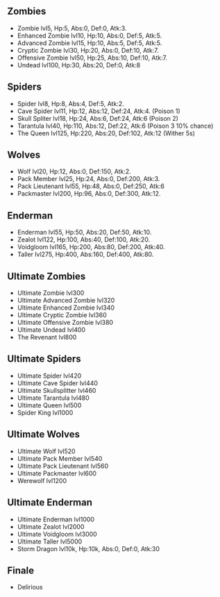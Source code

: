 ## Zombies
- Zombie lvl5, Hp:5, Abs:0, Def:0, Atk:3.
- Enhanced Zombie lvl10, Hp:10, Abs:0, Def:5, Atk:5.
- Advanced Zombie lvl15, Hp:10, Abs:5, Def:5, Atk:5.
- Cryptic Zombie lvl30, Hp:20, Abs:0, Def:10, Atk:7.
- Offensive Zombie lvl50, Hp:25, Abs:10, Def:10, Atk:7.
- Undead lvl100, Hp:30, Abs:20, Def:0, Atk:8

## Spiders
- Spider lvl8, Hp:8, Abs:4, Def:5, Atk:2.
- Cave Spider lvl11, Hp:12, Abs:12, Def:24, Atk:4. (Poison 1)
- Skull Spliter lvl18, Hp:24, Abs:6, Def:24, Atk:6 (Poison 2)
- Tarantula lvl40, Hp:110, Abs:12, Def:22, Atk:6 (Poison 3 10% chance)
- The Queen lvl125, Hp:220, Abs:20, Def:102, Atk:12 (Wither 5s)

## Wolves
- Wolf lvl20, Hp:12, Abs:0, Def:150, Atk:2.
- Pack Member lvl25, Hp:24, Abs:0, Def:200, Atk:3.
- Pack Lieutenant lvl55, Hp:48, Abs:0, Def:250, Atk:6
- Packmaster lvl200, Hp:96, Abs:0, Def:300, Atk:12.

## Enderman
- Enderman lvl55, Hp:50, Abs:20, Def:50, Atk:10.
- Zealot lvl122, Hp:100, Abs:40, Def:100, Atk:20.
- Voidgloom lvl165, Hp:200, Abs:80, Def:200, Atk:40.
- Taller lvl275, Hp:400, Abs:160, Def:400, Atk:80.

## Ultimate Zombies
- Ultimate Zombie lvl300
- Ultimate Advanced Zombie lvl320
- Ultimate Enhanced Zombie lvl340
- Ultimate Cryptic Zombie lvl360
- Ultimate Offensive Zombie lvl380
- Ultimate Undead lvl400
- The Revenant lvl800

## Ultimate Spiders
- Ultimate Spider lvl420
- Ultimate Cave Spider lvl440
- Ultimate Skullsplitter lvl460
- Ultimate Tarantula lvl480
- Ultimate Queen lvl500
- Spider King lvl1000

## Ultimate Wolves
- Ultimate Wolf lvl520
- Ultimate Pack Member lvl540
- Ultimate Pack Lieutenant lvl560
- Ultimate Packmaster lvl600
- Werewolf lvl1200

## Ultimate Enderman
- Ultimate Enderman lvl1000
- Ultimate Zealot lvl2000
- Ultimate Voidgloom lvl3000
- Ultimate Taller lvl5000
- Storm Dragon lvl10k, Hp:10k, Abs:0, Def:0, Atk:30

## Finale
- Delirious
